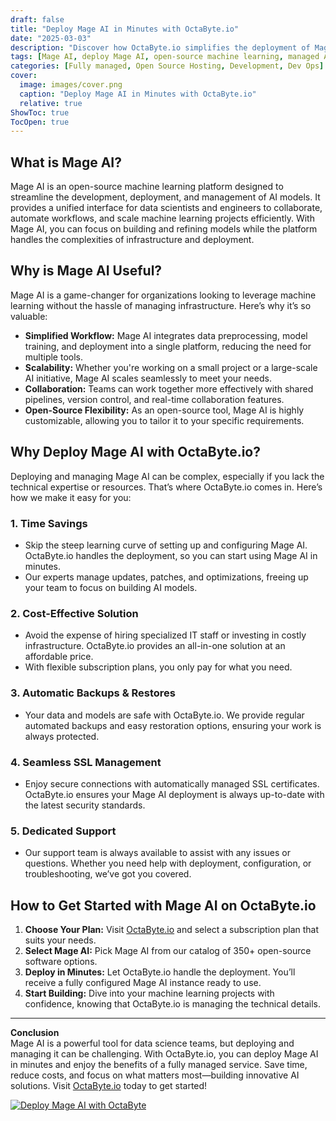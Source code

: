 ```yaml
---
draft: false
title: "Deploy Mage AI in Minutes with OctaByte.io"
date: "2025-03-03"
description: "Discover how OctaByte.io simplifies the deployment of Mage AI, a powerful open-source machine learning platform. Learn why Mage AI is a game-changer for data science teams and how OctaByte's fully managed services save you time, money, and effort."
tags: [Mage AI, deploy Mage AI, open-source machine learning, managed AI services, OctaByte, data science platform, AI deployment, managed open-source software, AI infrastructure, machine learning tools]
categories: [Fully managed, Open Source Hosting, Development, Dev Ops]
cover:
  image: images/cover.png
  caption: "Deploy Mage AI in Minutes with OctaByte.io"
  relative: true
ShowToc: true
TocOpen: true
---
```



## What is Mage AI?

Mage AI is an open-source machine learning platform designed to streamline the development, deployment, and management of AI models. It provides a unified interface for data scientists and engineers to collaborate, automate workflows, and scale machine learning projects efficiently. With Mage AI, you can focus on building and refining models while the platform handles the complexities of infrastructure and deployment.

## Why is Mage AI Useful?

Mage AI is a game-changer for organizations looking to leverage machine learning without the hassle of managing infrastructure. Here’s why it’s so valuable:

- **Simplified Workflow:** Mage AI integrates data preprocessing, model training, and deployment into a single platform, reducing the need for multiple tools.
- **Scalability:** Whether you're working on a small project or a large-scale AI initiative, Mage AI scales seamlessly to meet your needs.
- **Collaboration:** Teams can work together more effectively with shared pipelines, version control, and real-time collaboration features.
- **Open-Source Flexibility:** As an open-source tool, Mage AI is highly customizable, allowing you to tailor it to your specific requirements.

## Why Deploy Mage AI with OctaByte.io?

Deploying and managing Mage AI can be complex, especially if you lack the technical expertise or resources. That’s where OctaByte.io comes in. Here’s how we make it easy for you:

### 1. **Time Savings**
   - Skip the steep learning curve of setting up and configuring Mage AI. OctaByte.io handles the deployment, so you can start using Mage AI in minutes.
   - Our experts manage updates, patches, and optimizations, freeing up your team to focus on building AI models.

### 2. **Cost-Effective Solution**
   - Avoid the expense of hiring specialized IT staff or investing in costly infrastructure. OctaByte.io provides an all-in-one solution at an affordable price.
   - With flexible subscription plans, you only pay for what you need.

### 3. **Automatic Backups & Restores**
   - Your data and models are safe with OctaByte.io. We provide regular automated backups and easy restoration options, ensuring your work is always protected.

### 4. **Seamless SSL Management**
   - Enjoy secure connections with automatically managed SSL certificates. OctaByte.io ensures your Mage AI deployment is always up-to-date with the latest security standards.

### 5. **Dedicated Support**
   - Our support team is always available to assist with any issues or questions. Whether you need help with deployment, configuration, or troubleshooting, we’ve got you covered.

## How to Get Started with Mage AI on OctaByte.io

1. **Choose Your Plan:** Visit [OctaByte.io](https://octabyte.io) and select a subscription plan that suits your needs.
2. **Select Mage AI:** Pick Mage AI from our catalog of 350+ open-source software options.
3. **Deploy in Minutes:** Let OctaByte.io handle the deployment. You’ll receive a fully configured Mage AI instance ready to use.
4. **Start Building:** Dive into your machine learning projects with confidence, knowing that OctaByte.io is managing the technical details.

---

**Conclusion**  
Mage AI is a powerful tool for data science teams, but deploying and managing it can be challenging. With OctaByte.io, you can deploy Mage AI in minutes and enjoy the benefits of a fully managed service. Save time, reduce costs, and focus on what matters most—building innovative AI solutions. Visit [OctaByte.io](https://octabyte.io) today to get started!

[![Deploy Mage AI with OctaByte](/images/deploy-on-octabyte.png)](https://octabyte.io/fully-managed-open-source-services/development/dev-ops/mage)